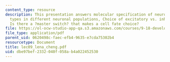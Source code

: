 ```yaml
---
content_type: resource
description: This presentation answers molecular specification of neurotransmitter
  types in different neuronal populations, Choice of excitatory vs. inhibitory fate,
  Is there a ?master switch? that makes a cell fate choice?
file: https://ol-ocw-studio-app-qa.s3.amazonaws.com/courses/9-18-developmental-neurobiology-spring-2005/dbe97bef2332040f058ab4a022452530_lec09_lena_cheng.pdf
file_type: application/pdf
parent_uid: 0620498c-faec-efb4-9635-e7cda75302b4
resourcetype: Document
title: lec09_lena_cheng.pdf
uid: dbe97bef-2332-040f-058a-b4a022452530
---
```


